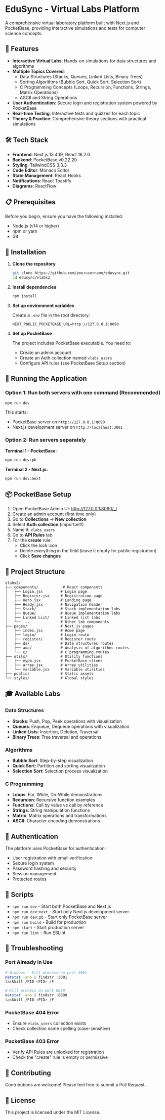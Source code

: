 # EduSync - Virtual Labs Platform

A comprehensive virtual laboratory platform built with Next.js and PocketBase, providing interactive simulations and tests for computer science concepts.

## 🚀 Features

- **Interactive Virtual Labs**: Hands-on simulations for data structures and algorithms
- **Multiple Topics Covered**:
  - Data Structures (Stacks, Queues, Linked Lists, Binary Trees)
  - Sorting Algorithms (Bubble Sort, Quick Sort, Selection Sort)
  - C Programming Concepts (Loops, Recursion, Functions, Strings, Matrix Operations)
  - ASCII and String Operations
- **User Authentication**: Secure login and registration system powered by PocketBase
- **Real-time Testing**: Interactive tests and quizzes for each topic
- **Theory & Practice**: Comprehensive theory sections with practical simulations

## 🛠️ Tech Stack

- **Frontend**: Next.js 13.4.19, React 18.2.0
- **Backend**: PocketBase v0.22.20
- **Styling**: TailwindCSS 3.3.3
- **Code Editor**: Monaco Editor
- **State Management**: React Hooks
- **Notifications**: React Toastify
- **Diagrams**: ReactFlow

## 📋 Prerequisites

Before you begin, ensure you have the following installed:
- Node.js (v14 or higher)
- npm or yarn
- Git

## 🔧 Installation

1. **Clone the repository**
   ```bash
   git clone https://github.com/yourusername/edusync.git
   cd edusync/vlabs2
   ```

2. **Install dependencies**
   ```bash
   npm install
   ```

3. **Set up environment variables**
   
   Create a `.env` file in the root directory:
   ```env
   NEXT_PUBLIC_POCKETBASE_URL=http://127.0.0.1:8090
   ```

4. **Set up PocketBase**
   
   The project includes PocketBase executable. You need to:
   - Create an admin account
   - Create an Auth collection named `vlabs_users`
   - Configure API rules (see PocketBase Setup section)

## 🚀 Running the Application

### Option 1: Run both servers with one command (Recommended)

```bash
npm run dev
```

This starts:
- PocketBase server on `http://127.0.0.1:8090`
- Next.js development server on `http://localhost:3001`

### Option 2: Run servers separately

**Terminal 1 - PocketBase:**
```bash
npm run dev:pb
```

**Terminal 2 - Next.js:**
```bash
npm run dev:next
```

## 📦 PocketBase Setup

1. Open PocketBase Admin UI: http://127.0.0.1:8090/_/
2. Create an admin account (first time only)
3. Go to **Collections** → **New collection**
4. Select **Auth collection** (important!)
5. Name it: `vlabs_users`
6. Go to **API Rules** tab
7. For the **create** rule:
   - Click the lock icon
   - Delete everything in the field (leave it empty for public registration)
   - Click **Save changes**

## 📁 Project Structure

```
vlabs2/
├── components/           # React components
│   ├── Login.jsx        # Login page
│   ├── Register.jsx     # Registration page
│   ├── Hero.jsx         # Landing page
│   ├── Heady.jsx        # Navigation header
│   ├── Stack/           # Stack implementation labs
│   ├── Queue/           # Queue implementation labs
│   ├── Linked List/     # Linked list labs
│   └── ...              # Other lab components
├── pages/               # Next.js pages
│   ├── index.jsx        # Home page
│   ├── login/           # Login route
│   ├── register/        # Register route
│   ├── ds/              # Data structures routes
│   ├── aoa/             # Analysis of algorithms routes
│   └── c/               # C programming routes
├── utils/               # Utility functions
│   ├── mypb.jsx         # PocketBase client
│   ├── array.jsx        # Array utilities
│   └── variable.jsx     # Variable utilities
├── public/              # Static assets
└── styles/              # Global styles
```

## 🎓 Available Labs

### Data Structures
- **Stacks**: Push, Pop, Peek operations with visualization
- **Queues**: Enqueue, Dequeue operations with visualization
- **Linked Lists**: Insertion, Deletion, Traversal
- **Binary Trees**: Tree traversal and operations

### Algorithms
- **Bubble Sort**: Step-by-step visualization
- **Quick Sort**: Partition and sorting visualization
- **Selection Sort**: Selection process visualization

### C Programming
- **Loops**: For, While, Do-While demonstrations
- **Recursion**: Recursive function examples
- **Functions**: Call by value vs call by reference
- **Strings**: String manipulation functions
- **Matrix**: Matrix operations and transformations
- **ASCII**: Character encoding demonstrations

## 🔐 Authentication

The platform uses PocketBase for authentication:
- User registration with email verification
- Secure login system
- Password hashing and security
- Session management
- Protected routes

## 📝 Scripts

- `npm run dev` - Start both PocketBase and Next.js
- `npm run dev:next` - Start only Next.js development server
- `npm run dev:pb` - Start only PocketBase server
- `npm run build` - Build for production
- `npm start` - Start production server
- `npm run lint` - Run ESLint

## 🐛 Troubleshooting

### Port Already in Use
```bash
# Windows - Kill process on port 3001
netstat -ano | findstr :3001
taskkill /PID <PID> /F

# Kill process on port 8090
netstat -ano | findstr :8090
taskkill /PID <PID> /F
```

### PocketBase 404 Error
- Ensure `vlabs_users` collection exists
- Check collection name spelling (case-sensitive)

### PocketBase 403 Error
- Verify API Rules are unlocked for registration
- Check the "create" rule is empty or permissive

## 🤝 Contributing

Contributions are welcome! Please feel free to submit a Pull Request.

## 📄 License

This project is licensed under the MIT License.
